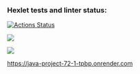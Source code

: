 ### Hexlet tests and linter status:
[![Actions Status](https://github.com/SkaviCos/java-project-72/actions/workflows/hexlet-check.yml/badge.svg)](https://github.com/SkaviCos/java-project-72/actions)

<a href="https://codeclimate.com/github/SkaviCos/java-project-72/maintainability"><img src="https://api.codeclimate.com/v1/badges/30825473dc266cf94754/maintainability" /></a>

<a href="https://codeclimate.com/github/SkaviCos/java-project-72/test_coverage"><img src="https://api.codeclimate.com/v1/badges/30825473dc266cf94754/test_coverage" /></a>

https://java-project-72-1-tpbp.onrender.com